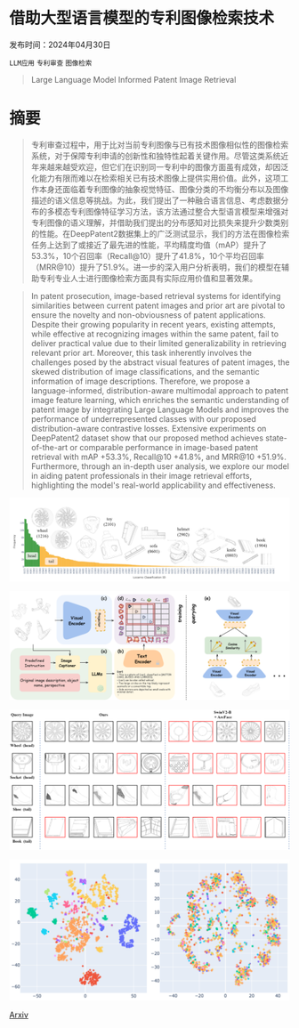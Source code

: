 # 借助大型语言模型的专利图像检索技术

发布时间：2024年04月30日

`LLM应用` `专利审查` `图像检索`

> Large Language Model Informed Patent Image Retrieval

# 摘要

> 专利审查过程中，用于比对当前专利图像与已有技术图像相似性的图像检索系统，对于保障专利申请的创新性和独特性起着关键作用。尽管这类系统近年来越来越受欢迎，但它们在识别同一专利中的图像方面虽有成效，却因泛化能力有限而难以在检索相关已有技术图像上提供实用价值。此外，这项工作本身还面临着专利图像的抽象视觉特征、图像分类的不均衡分布以及图像描述的语义信息等挑战。为此，我们提出了一种融合语言信息、考虑数据分布的多模态专利图像特征学习方法，该方法通过整合大型语言模型来增强对专利图像的语义理解，并借助我们提出的分布感知对比损失来提升少数类别的性能。在DeepPatent2数据集上的广泛测试显示，我们的方法在图像检索任务上达到了或接近了最先进的性能，平均精度均值（mAP）提升了53.3%，10个召回率（Recall@10）提升了41.8%，10个平均召回率（MRR@10）提升了51.9%。进一步的深入用户分析表明，我们的模型在辅助专利专业人士进行图像检索方面具有实际应用价值和显著效果。

> In patent prosecution, image-based retrieval systems for identifying similarities between current patent images and prior art are pivotal to ensure the novelty and non-obviousness of patent applications. Despite their growing popularity in recent years, existing attempts, while effective at recognizing images within the same patent, fail to deliver practical value due to their limited generalizability in retrieving relevant prior art. Moreover, this task inherently involves the challenges posed by the abstract visual features of patent images, the skewed distribution of image classifications, and the semantic information of image descriptions. Therefore, we propose a language-informed, distribution-aware multimodal approach to patent image feature learning, which enriches the semantic understanding of patent image by integrating Large Language Models and improves the performance of underrepresented classes with our proposed distribution-aware contrastive losses. Extensive experiments on DeepPatent2 dataset show that our proposed method achieves state-of-the-art or comparable performance in image-based patent retrieval with mAP +53.3%, Recall@10 +41.8%, and MRR@10 +51.9%. Furthermore, through an in-depth user analysis, we explore our model in aiding patent professionals in their image retrieval efforts, highlighting the model's real-world applicability and effectiveness.

![借助大型语言模型的专利图像检索技术](../../../paper_images/2404.19360/img_freq.png)

![借助大型语言模型的专利图像检索技术](../../../paper_images/2404.19360/model.png)

![借助大型语言模型的专利图像检索技术](../../../paper_images/2404.19360/quali_results.png)

![借助大型语言模型的专利图像检索技术](../../../paper_images/2404.19360/tsne.png)

[Arxiv](https://arxiv.org/abs/2404.19360)